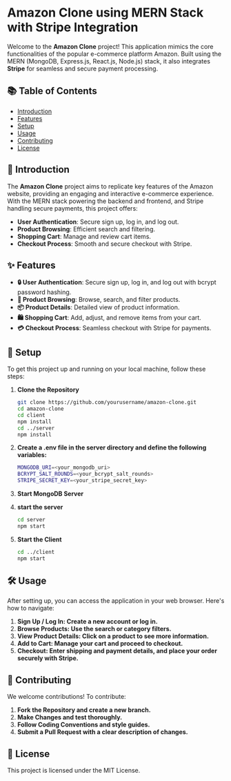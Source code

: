 # Amazon Clone using MERN Stack with Stripe Integration

Welcome to the **Amazon Clone** project! This application mimics the core functionalities of the popular e-commerce platform Amazon. Built using the MERN (MongoDB, Express.js, React.js, Node.js) stack, it also integrates **Stripe** for seamless and secure payment processing.

## 📚 Table of Contents

- [Introduction](#introduction)
- [Features](#features)
- [Setup](#setup)
- [Usage](#usage)
- [Contributing](#contributing)
- [License](#license)

## 🚀 Introduction

The **Amazon Clone** project aims to replicate key features of the Amazon website, providing an engaging and interactive e-commerce experience. With the MERN stack powering the backend and frontend, and Stripe handling secure payments, this project offers:

- **User Authentication**: Secure sign up, log in, and log out.
- **Product Browsing**: Efficient search and filtering.
- **Shopping Cart**: Manage and review cart items.
- **Checkout Process**: Smooth and secure checkout with Stripe.

## ✨ Features

- **🔒 User Authentication**: Secure sign up, log in, and log out with bcrypt password hashing.
- **🛒 Product Browsing**: Browse, search, and filter products.
- **📦 Product Details**: Detailed view of product information.
- **🛍️ Shopping Cart**: Add, adjust, and remove items from your cart.
- **💳 Checkout Process**: Seamless checkout with Stripe for payments.

## 🔧 Setup
To get this project up and running on your local machine, follow these steps:

1. **Clone the Repository**

   ```bash
   git clone https://github.com/yourusername/amazon-clone.git
   cd amazon-clone
   cd client
   npm install
   cd ../server
   npm install
2. **Create a .env file in the server directory and define the following variables:**
    ```bash
   MONGODB_URI=<your_mongodb_uri>
   BCRYPT_SALT_ROUNDS=<your_bcrypt_salt_rounds>
   STRIPE_SECRET_KEY=<your_stripe_secret_key>
4. **Start MongoDB Server**
5. **start the server**
   ```bash
   cd server
   npm start
6. **Start the Client**
   ```bash
   cd ../client
   npm start

## 🛠️ Usage
After setting up, you can access the application in your web browser. Here's how to navigate:

1. **Sign Up / Log In: Create a new account or log in.**
2. **Browse Products: Use the search or category filters.**
3. **View Product Details: Click on a product to see more information.**
4. **Add to Cart: Manage your cart and proceed to checkout.**
5. **Checkout: Enter shipping and payment details, and place your order securely with Stripe.**

## 🤝 Contributing
We welcome contributions! To contribute:
1. **Fork the Repository and create a new branch.**
2. **Make Changes and test thoroughly.**
3. **Follow Coding Conventions and style guides.**
4. **Submit a Pull Request with a clear description of changes.**

## 📝 License
This project is licensed under the MIT License.



    




